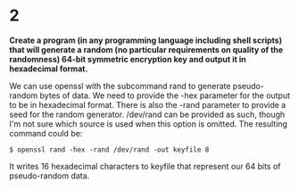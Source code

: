# 2

**Create a program (in any programming language including shell scripts) that
will generate a random (no particular requirements on quality of the
randomness) 64-bit symmetric encryption key and output it in hexadecimal
format.**

We can use openssl with the subcommand rand to generate pseudo-random bytes of data. We need to provide the -hex parameter for the output to be in hexadecimal format. There is also the -rand parameter to provide a seed for the random generator. /dev/rand can be provided as such, though I'm not sure which source is used when this option is omitted. The resulting command could be:

    $ openssl rand -hex -rand /dev/rand -out keyfile 8

It writes 16 hexadecimal characters to keyfile that represent our 64 bits of pseudo-random data.
